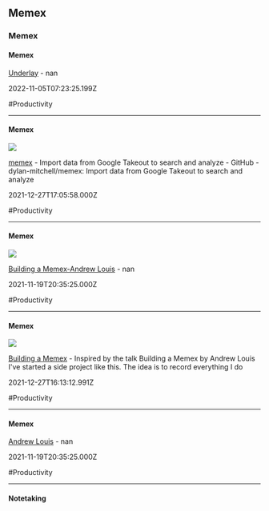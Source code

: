 ## Memex
### Memex

#### Memex

[Underlay](https://www.underlay.org) - nan

2022-11-05T07:23:25.199Z

#Productivity

---

#### Memex

![](https://opengraph.githubassets.com/eeb1f134a9e85dab25d64e9137aece04405df966bc869a48445b231c8c011eae/dylan-mitchell/memex)

[memex](https://github.com/dylan-mitchell/memex) - Import data from Google Takeout to search and analyze - GitHub - dylan-mitchell/memex: Import data from Google Takeout to search and analyze

2021-12-27T17:05:58.000Z

#Productivity

---

#### Memex

![](https://hyfen.net/static/d3cb7c892c57fb2d801fad039950a151/ebad0/memex.png)

[Building a Memex-Andrew Louis](https://hyfen.net/memex) - nan

2021-11-19T20:35:25.000Z

#Productivity

---

#### Memex

![](https://adrian-philipp.com/banner.jpg)

[Building a Memex](https://adrian-philipp.com/notes/building-a-memex) - Inspired by the  talk Building a Memex  by Andrew Louis I've started a side project like this. The idea is to record everything I do

2021-12-27T16:13:12.991Z

#Productivity

---

#### Memex

[Andrew Louis](https://hyfen.net) - nan

2021-11-19T20:35:25.000Z

#Productivity

---

#### Notetaking
